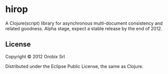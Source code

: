 # hirop

A Clojure(script) library for asynchronous multi-document consistency and related goodness. Alpha stage, expect a stable release by the end of 2012.

## License

Copyright © 2012 Orobix Srl

Distributed under the Eclipse Public License, the same as Clojure.

